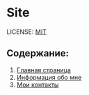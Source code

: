 # Site

LICENSE: [MIT](/GIT/license.md)

## Содержание:
1. [Главная страница](/index.html)
2. [Информация обо мне](/pages/about.html)
3. [Мои контакты](/pages/contacts.html)